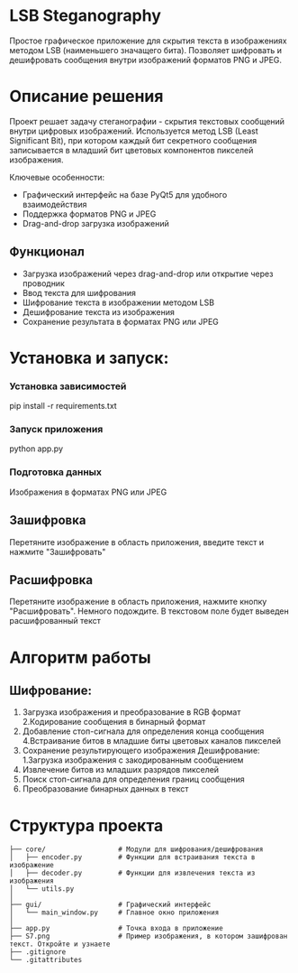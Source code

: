 # LSB Steganography
Простое графическое приложение для скрытия текста в изображениях методом LSB (наименьшего значащего бита).
Позволяет шифровать и дешифровать сообщения внутри изображений форматов PNG и JPEG.

# Описание решения
Проект решает задачу стеганографии - скрытия текстовых сообщений внутри цифровых изображений. Используется метод LSB (Least Significant Bit), при котором каждый бит секретного сообщения записывается в младший бит цветовых компонентов пикселей изображения.

Ключевые особенности:
- Графический интерфейс на базе PyQt5 для удобного взаимодействия
- Поддержка форматов PNG и JPEG
- Drag-and-drop загрузка изображений

## Функционал
- Загрузка изображений через drag-and-drop или открытие через проводник
- Ввод текста для шифрования
- Шифрование текста в изображении методом LSB
- Дешифрование текста из изображения
- Сохранение результата в форматах PNG или JPEG

# Установка и запуск:
### Установка зависимостей
pip install -r requirements.txt
### Запуск приложения 
python app.py
### Подготовка данных
Изображения в форматах PNG или JPEG
## Зашифровка
Перетяните изображение в область приложения, введите текст и нажмите "Зашифровать"
## Расшифровка
Перетяните изображение в область приложения, нажмите кнопку "Расшифровать". Немного подождите. В текстовом поле будет выведен расшифрованный текст

# Алгоритм работы
## Шифрование:
1. Загрузка изображения и преобразование в RGB формат
2.Кодирование сообщения в бинарный формат
3. Добавление стоп-сигнала для определения конца сообщения
4.Встраивание битов в младшие биты цветовых каналов пикселей
5. Сохранение результирующего изображения
Дешифрование:
1.Загрузка изображения с закодированным сообщением
2. Извлечение битов из младших разрядов пикселей
3. Поиск стоп-сигнала для определения границ сообщения
4. Преобразование бинарных данных в текст

# Структура проекта
```
├── core/                  # Модули для шифрования/дешифрования
│   ├── encoder.py         # Функции для встраивания текста в изображение
│   ├── decoder.py         # Функции для извлечения текста из изображения
│   └── utils.py
│
├── gui/                   # Графический интерфейс
│   └── main_window.py     # Главное окно приложения
│
├── app.py                 # Точка входа в приложение
├── S7.png                 # Пример изображения, в котором зашифрован текст. Откройте и узнаете
├── .gitignore
└── .gitattributes
```


